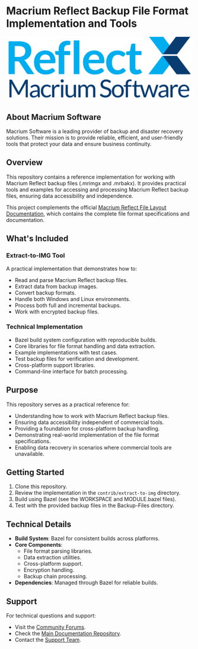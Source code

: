 # Macrium Reflect Backup File Format Implementation and Tools

![Macrium Reflect Logo](img/ReflectX.png)

## About Macrium Software

Macrium Software is a leading provider of backup and disaster recovery solutions. Their mission is to provide reliable, efficient, and user-friendly tools that protect your data and ensure business continuity.

## Overview

This repository contains a reference implementation for working with Macrium Reflect backup files (.mrimgx and .mrbakx). It provides practical tools and examples for accessing and processing Macrium Reflect backup files, ensuring data accessibility and independence.

This project complements the official [Macrium Reflect File Layout Documentation](https://github.com/macrium/mrimgx_file_layout), which contains the complete file format specifications and documentation.

## What's Included

### Extract-to-IMG Tool
A practical implementation that demonstrates how to:
- Read and parse Macrium Reflect backup files.
- Extract data from backup images.
- Convert backup formats.
- Handle both Windows and Linux environments.
- Process both full and incremental backups.
- Work with encrypted backup files.

### Technical Implementation
- Bazel build system configuration with reproducible builds.
- Core libraries for file format handling and data extraction.
- Example implementations with test cases.
- Test backup files for verification and development.
- Cross-platform support libraries.
- Command-line interface for batch processing.

## Purpose

This repository serves as a practical reference for:
- Understanding how to work with Macrium Reflect backup files.
- Ensuring data accessibility independent of commercial tools.
- Providing a foundation for cross-platform backup handling.
- Demonstrating real-world implementation of the file format specifications.
- Enabling data recovery in scenarios where commercial tools are unavailable.

## Getting Started

1. Clone this repository.
2. Review the implementation in the `contrib/extract-to-img` directory.
3. Build using Bazel (see the WORKSPACE and MODULE.bazel files).
4. Test with the provided backup files in the Backup-Files directory.

## Technical Details

- **Build System**: Bazel for consistent builds across platforms.
- **Core Components**: 
  - File format parsing libraries.
  - Data extraction utilities.
  - Cross-platform support.
  - Encryption handling.
  - Backup chain processing.
- **Dependencies**: Managed through Bazel for reliable builds.

## Support

For technical questions and support:
- Visit the [Community Forums](https://forum.macrium.com).
- Check the [Main Documentation Repository](https://github.com/macrium/mrimgx_file_layout).
- Contact the [Support Team](https://www.macrium.com/contact).
